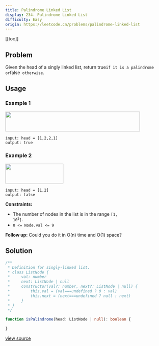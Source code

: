 ```yaml
---
title: Palindrome Linked List
display: 234. Palindrome Linked List
difficulty: Easy
origin: https://leetcode.cn/problems/palindrome-linked-list
---
```


[[toc]]

## Problem

Given the head of a singly linked list, return true` if it is a palindrome or `false` otherwise`.

## Usage

### Example 1

<img alt="" src="https://assets.leetcode.com/uploads/2021/03/03/pal1linked-list.jpg" style="width: 422px; height: 62px;" />

```
input: head = [1,2,2,1]
output: true
```

### Example 2
<img alt="" src="https://assets.leetcode.com/uploads/2021/03/03/pal2linked-list.jpg" style="width: 182px; height: 62px;" />

```
input: head = [1,2]
output: false
```


**Constraints:**

- The number of nodes in the list is in the range <code>[1, 10<sup>5</sup>]</code>.
- <code>0 &lt;= Node.val &lt;= 9</code>


**Follow up:** Could you do it in O(n) time and O(1) space?

## Solution

```ts
/**
 * Definition for singly-linked list.
 * class ListNode {
 *     val: number
 *     next: ListNode | null
 *     constructor(val?: number, next?: ListNode | null) {
 *         this.val = (val===undefined ? 0 : val)
 *         this.next = (next===undefined ? null : next)
 *     }
 * }
 */

function isPalindrome(head: ListNode | null): boolean {

}
```

[view source](https://leetcode.cn/problems/palindrome-linked-list)
